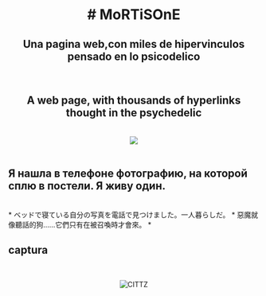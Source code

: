 <b><h1 align="center"># MoRTiSOnE</h1></b>

  <div align="center">
  
  <h2 align="center">Una pagina web,con miles de hipervinculos pensado en lo psicodelico</h2>
  <BR>
  <h2 aling="center">A web page, with thousands of hyperlinks thought in the psychedelic</h2>
  <br>
  <img src="https://i.imgur.com/j1zjpKS.png">
  </div>
  <br>
  
  ## Я нашла в телефоне фотографию, на которой сплю в постели. Я живу один.
  <br>
  * ベッドで寝ている自分の写真を電話で見つけました。一人暮らしだ。
  * 惡魔就像聽話的狗……它們只有在被召喚時才會來。
  * 
  
  ## captura
 
  <br>
  <p align="center">
<img src="https://imgur.com/WvJSg66.png" title="CITTZ">
</p>
